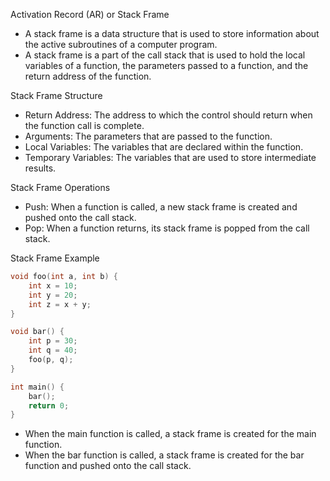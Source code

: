 Activation Record (AR) or Stack Frame

- A stack frame is a data structure that is used to store information about the active subroutines of a computer program.
- A stack frame is a part of the call stack that is used to hold the local variables of a function, the parameters passed to a function, and the return address of the function.

Stack Frame Structure

- Return Address: The address to which the control should return when the function call is complete.
- Arguments: The parameters that are passed to the function.
- Local Variables: The variables that are declared within the function.
- Temporary Variables: The variables that are used to store intermediate results.

Stack Frame Operations

- Push: When a function is called, a new stack frame is created and pushed onto the call stack.
- Pop: When a function returns, its stack frame is popped from the call stack.

Stack Frame Example

```c
void foo(int a, int b) {
    int x = 10;
    int y = 20;
    int z = x + y;
}

void bar() {
    int p = 30;
    int q = 40;
    foo(p, q);
}

int main() {
    bar();
    return 0;
}
```

- When the main function is called, a stack frame is created for the main function.
- When the bar function is called, a stack frame is created for the bar function and pushed onto the call stack.
